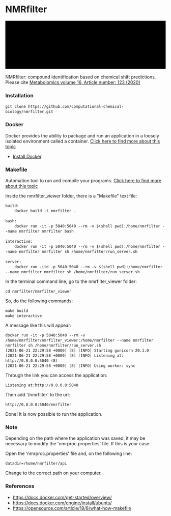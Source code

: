 # NMRfilter 
<p align="center">
  <img src="https://github.com/computational-chemical-biology/nmrfilter/blob/master/nmrfilter_viewer/api/static/img/nmrfilter.gif?raw=true" alt="nmrfilter logo"/>
</p>

NMRfilter: compound identification based on chemical shift predictions. Please cite [Metabolomics volume 16, Article number: 123 (2020)](https://doi.org/10.1007/s11306-020-01748-1)

### Installation
```
git clone https://github.com/computational-chemical-biology/nmrfilter.git
```
### Docker

Docker provides the ability to package and run an application in a loosely isolated environment called a container. [Click here to find more about this topic](https://docs.docker.com/get-started/overview/)

* [Install Docker](https://docs.docker.com/engine/install/ubuntu/).

### Makefile 

Automation tool to run and compile your programs. [Click here to find more about this topic](https://opensource.com/article/18/8/what-how-makefile)

Inside the nmrfilter_viewer folder, there is a "Makefile" text file:

```
build:
	docker build -t nmrfilter .

bash:
	docker run -it -p 5040:5040 --rm -v $(shell pwd):/home/nmrfilter --name nmrfilter nmrfilter bash

interactive:
	docker run -it -p 5040:5040 --rm -v $(shell pwd):/home/nmrfilter --name nmrfilter nmrfilter sh /home/nmrfilter/run_server.sh

server:
	docker run -itd -p 5040:5040 --rm -v $(shell pwd):/home/nmrfilter --name nmrfilter nmrfilter sh /home/nmrfilter/run_server.sh
```

In the terminal command line, go to the nmrfilter_viewer folder:

```
cd nmrfilter/nmrfilter_viewer
```

So, do the following commands:

```
make build 
make interactive
```

A message like this will appear:

```
docker run -it -p 5040:5040 --rm -v /home/nmrfilter/nmrfilter_viewer:/home/nmrfilter --name nmrfilter nmrfilter sh /home/nmrfilter/run_server.sh
[2021-06-21 22:29:58 +0000] [8] [INFO] Starting gunicorn 20.1.0
[2021-06-21 22:29:58 +0000] [8] [INFO] Listening at: http://0.0.0.0:5040 (8)
[2021-06-21 22:29:58 +0000] [8] [INFO] Using worker: sync

```
Through the link you can access the application: 

```
Listening at:http://0.0.0.0:5040
```
Then add '/nmrfilter' to the url: 

```
http://0.0.0.0:5040/nmrfilter
```
Done! It is now possible to run the application.

### Note

Depending on the path where the application was saved, it may be necessary to modify the 'nmrproc.properties' file. If this is your case:

Open the 'nmrproc.properties' file and, on the following line:

```
datadir=/home/nmrfilter/api 
```
Change to the correct path on your computer.

### References

* https://docs.docker.com/get-started/overview/
* https://docs.docker.com/engine/install/ubuntu/
* https://opensource.com/article/18/8/what-how-makefile
